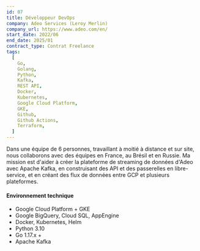 ```yaml
---
id: 07
title: Développeur DevOps
company: Adeo Services (Leroy Merlin)
company_url: https://www.adeo.com/en/
start_date: 2022/06
end_date: 2025/01
contract_type: Contrat Freelance
tags:
  [
    Go,
    Golang,
    Python,
    Kafka,
    REST API,
    Docker,
    Kubernetes,
    Google Cloud Platform,
    GKE,
    Github, 
    Github Actions,
    Terraform,
  ]
---
```


Dans une équipe de 6 personnes, travaillant à moitié à distance et sur site, nous collaborons avec des équipes en France, au Brésil et en Russie. Ma mission est d'aider à créer la plateforme de streaming de données d'Adeo avec Apache Kafka, en construisant des API et des passerelles en libre-service, et en créant des flux de données entre GCP et plusieurs plateformes.

#### Environnement technique

- Google Cloud Platform + GKE
- Google BigQuery, Cloud SQL, AppEngine
- Docker, Kubernetes, Helm
- Python 3.10
- Go 1.17.x +
- Apache Kafka
